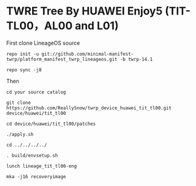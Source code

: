 TWRE Tree By HUAWEI Enjoy5 (TIT-TL00，AL00 and L01)
===========================
First clone LineageOS source

    repo init -u git://github.com/minimal-manifest-twrp/platform_manifest_twrp_lineageos.git -b twrp-14.1
    
    repo sync -j8

Then
    
    cd your source catalog
    
    git clone https://github.com/ReallySnow/twrp_device_huawei_tit_tl00.git device/huawei/tit_tl00

    cd device/huawei/tit_tl00/patches

    ./apply.sh

    cd ../../../../

    . build/envsetup.sh
   
    lunch lineage_tit_tl00-eng

    mka -j16 recoveryimage

